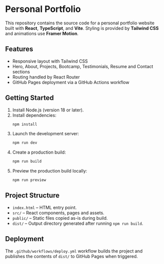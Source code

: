 # Personal Portfolio

This repository contains the source code for a personal portfolio website built with **React**, **TypeScript**, and **Vite**. Styling is provided by **Tailwind CSS** and animations use **Framer Motion**.

## Features
- Responsive layout with Tailwind CSS
- Hero, About, Projects, Bootcamp, Testimonials, Resume and Contact sections
- Routing handled by React Router
- GitHub Pages deployment via a GitHub Actions workflow

## Getting Started
1. Install Node.js (version 18 or later).
2. Install dependencies:
   ```bash
   npm install
   ```
3. Launch the development server:
   ```bash
   npm run dev
   ```
4. Create a production build:
   ```bash
   npm run build
   ```
5. Preview the production build locally:
   ```bash
   npm run preview
   ```

## Project Structure
- `index.html` – HTML entry point.
- `src/` – React components, pages and assets.
- `public/` – Static files copied as-is during build.
- `dist/` – Output directory generated after running `npm run build`.

## Deployment
The `.github/workflows/deploy.yml` workflow builds the project and publishes the contents of `dist/` to GitHub Pages when triggered.
